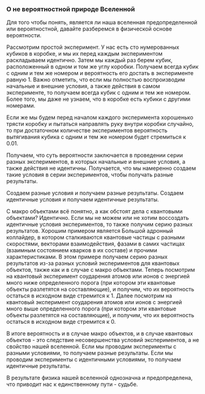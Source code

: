 
### О не вероятностной природе Вселенной

Для того чтобы понять, является ли наша вселенная предопределенной или вероятностной, давайте разберемся в физической основе вероятности.

Рассмотрим простой эксперимент. У нас есть сто нумерованных кубиков в коробке, и мы их перед каждым экспериментом раскладываем идентично. Затем мы каждый раз берем кубик, расположенный в одном и том же углу коробки. Получаем всегда кубик с одним и тем же номером и вероятность его достать в эксперименте равную $1$. Важно отметить, что если мы полностью воспроизводим начальные и внешние условия, а также действия в самом эксперименте, то получаем всегда кубик с одним и тем же номером. Более того, мы даже не узнаем, что в коробке есть кубики с другими номерами.

Если же мы будем перед началом каждого эксперимента хорошенько трясти коробку и пытаться направлять руку внутри коробки случайно, то при достаточном количестве экспериментов вероятность вытягивания кубика с одним и тем же номером будет стремиться к $0.01$.

Получаем, что суть вероятности заключается в проведении серии разных экспериментов, в которых начальные и внешние условия, а также действия не идентичны. Получается, что мы намеренно создаем такие условия в серии экспериментов, чтобы получать разные результаты.

Создаем разные условия и получаем разные результаты. Создаем идентичные условия и получаем идентичные результаты.

С макро объектами всё понятно, а как обстоят дела с квантовыми объектами? Идентично. Если мы не можем или не хотим воссоздать идентичные условия экспериментов, то также получим серию разных результатов. Хорошим примером является Большой адронный коллайдер, в котором сталкиваются квантовые частицы с разными скоростями, векторами взаимодействия, фазами в самих частицах (взаимным состоянием кварков в их составе) и прочими характеристиками. В этом примере получаем серию разных результатов из-за разных условий экспериментов для квантовых объектов, также как и в случае с макро объектами. Теперь посмотрим на квантовый эксперимент соударения атомов или ионов с энергией много ниже определенного порога (при котором эти квантовые объекты разлетятся на составляющие), и получим, что их вероятность остаться в исходном виде стремится к $1$. Далее посмотрим на квантовый эксперимент соударения атомов или ионов с энергией много выше определенного порога (при котором эти квантовые объекты разлетятся на составляющие), и получим, что их вероятность остаться в исходном виде стремится к $0$.

В итоге вероятность и в случае макро объектов, и в случае квантовых объектов - это следствие несовершенства условий экспериментов, а не свойство нашей вселенной. Если мы проводим эксперименты с разными условиями, то получаем разные результаты. Если мы проводим эксперименты с идентичными условиями, то получаем идентичные результаты. 

В результате физика нашей вселенной однозначна и предопределена, что приводит нас к единственному пути - судьбе.